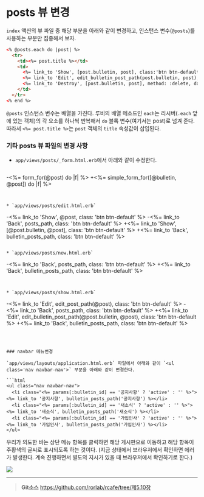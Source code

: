 # posts 뷰 변경

`index` 액션의 뷰 파일 중 해당 부분을 아래와 같이 변경하고, 인스턴스 변수(`@posts`)를 사용하는 부분만 집중해서 보자.

```html
<% @posts.each do |post| %>
  <tr>
    <td><%= post.title %></td>
    <td>
      <%= link_to 'Show', [post.bulletin, post], class:'btn btn-default' %>
      <%= link_to 'Edit', edit_bulletin_post_path(post.bulletin, post), class:'btn btn-default' %>
      <%= link_to 'Destroy', [post.bulletin, post], method: :delete, data: { confirm: 'Are you sure?' }, class:'btn btn-default' %>
    </td>
  </tr>
<% end %>
```

`@posts` 인스턴스 변수는 배열을 가진다. 루비의 배열 메소드인 `each`는 리시버(`.each` 앞에 있는 객체)의 각 요소를 하나씩 반복해서 `do` 블록 변수(여기서는 post)로 넘겨 준다. 따라서 `<%= post.title %>`는 `post` 객체의 `title` 속성값이 삽입된다.


### 기타 posts 뷰 파일의 변경 사항

* `app/views/posts/_form.html.erb`에서 아래와 같이 수정한다.

  ```
-<%= form_for(@post) do |f| %>
+<%= simple_form_for([@bulletin, @post]) do |f| %>
```


* `app/views/posts/edit.html.erb`

  ```
-<%= link_to 'Show', @post, class: 'btn btn-default' %>
-<%= link_to 'Back', posts_path, class: 'btn btn-default' %>
+<%= link_to 'Show', [@post.bulletin, @post], class: 'btn btn-default' %>
+<%= link_to 'Back', bulletin_posts_path, class: 'btn btn-default' %>
```

* `app/views/posts/new.html.erb`

  ```
-<%= link_to 'Back', posts_path, class: 'btn btn-default' %>
+<%= link_to 'Back', bulletin_posts_path, class: 'btn btn-default' %>
```


* `app/views/posts/show.html.erb`

  ```
-<%= link_to 'Edit', edit_post_path(@post), class: 'btn btn-default' %>
-<%= link_to 'Back', posts_path, class: 'btn btn-default' %>
+<%= link_to 'Edit', edit_bulletin_post_path(@post.bulletin, @post), class: 'btn btn-default %>
+<%= link_to 'Back', bulletin_posts_path, class: 'btn btn-default' %>
```



### navbar 메뉴변경

`app/views/layouts/application.html.erb` 파일에서 아래와 같이 `<ul class='nav navbar-nav'>` 부분을 아래와 같이 변경한다.

```html
<ul class="nav navbar-nav">
  <li class="<%= params[:bulletin_id] == '공지사항' ? 'active' : '' %>"><%= link_to '공지사항', bulletin_posts_path('공지사항') %></li>
  <li class="<%= params[:bulletin_id] == '새소식' ? 'active' : '' %>"><%= link_to '새소식', bulletin_posts_path('새소식') %></li>
  <li class="<%= params[:bulletin_id] == '가입인사' ? 'active' : '' %>"><%= link_to '가입인사', bulletin_posts_path('가입인사') %></li>
</ul>
```

우리가 의도한 바는 상단 메뉴 항목를 클릭하면 해당 게시판으로 이동하고 해당 항목이 주황색의 글씨로 표시되도록 하는 것이다.
(지금 상태에서 브라우저에서 확인하면 에러가 발생한다. 계속 진행하면서 별도의 지시가 있을 때 브라우저에서 확인하기로 한다.)

![](http://i1373.photobucket.com/albums/ag392/rorlab/Photobucket%20Desktop%20-%20RORLAB/rcafe/2014-05-09_11-19-28_zps89cc799c.png)


---
> **Git소스** https://github.com/rorlab/rcafe/tree/제5.10장
